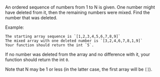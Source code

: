 An ordered sequence of numbers from 1 to N is given. One number might have deleted from it, then the remaining numbers were mixed. Find the number that was deleted.

Example:

    The starting array sequence is `[1,2,3,4,5,6,7,8,9]`
    The mixed array with one deleted number is `[3,2,4,6,7,8,1,9]`
    Your function should return the int `5`.

If no number was deleted from the array and no difference with it, your function should return the int `0`.

Note that N may be 1 or less (in the latter case, the first array will be `[]`).
